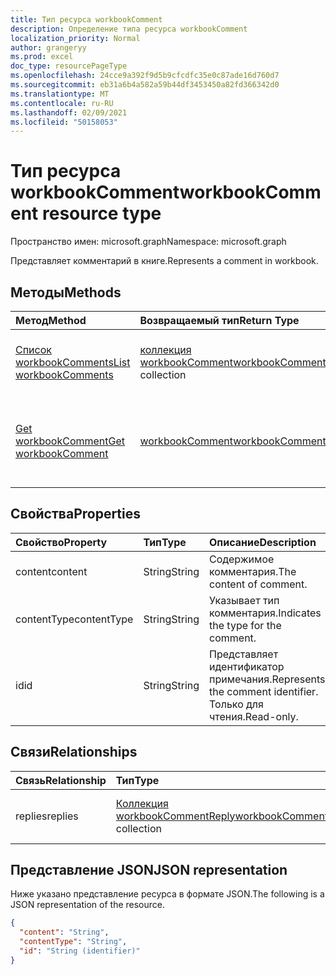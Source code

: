 ```yaml
---
title: Тип ресурса workbookComment
description: Определение типа ресурса workbookComment
localization_priority: Normal
author: grangeryy
ms.prod: excel
doc_type: resourcePageType
ms.openlocfilehash: 24cce9a392f9d5b9cfcdfc35e0c87ade16d760d7
ms.sourcegitcommit: eb31a6b4a582a59b44df3453450a82fd366342d0
ms.translationtype: MT
ms.contentlocale: ru-RU
ms.lasthandoff: 02/09/2021
ms.locfileid: "50158053"
---
```

# <a name="workbookcomment-resource-type"></a><span data-ttu-id="59adc-103">Тип ресурса workbookComment</span><span class="sxs-lookup"><span data-stu-id="59adc-103">workbookComment resource type</span></span>

<span data-ttu-id="59adc-104">Пространство имен: microsoft.graph</span><span class="sxs-lookup"><span data-stu-id="59adc-104">Namespace: microsoft.graph</span></span>

<span data-ttu-id="59adc-105">Представляет комментарий в книге.</span><span class="sxs-lookup"><span data-stu-id="59adc-105">Represents a comment in workbook.</span></span>

## <a name="methods"></a><span data-ttu-id="59adc-106">Методы</span><span class="sxs-lookup"><span data-stu-id="59adc-106">Methods</span></span>

| <span data-ttu-id="59adc-107">Метод</span><span class="sxs-lookup"><span data-stu-id="59adc-107">Method</span></span>       | <span data-ttu-id="59adc-108">Возвращаемый тип</span><span class="sxs-lookup"><span data-stu-id="59adc-108">Return Type</span></span> | <span data-ttu-id="59adc-109">Описание</span><span class="sxs-lookup"><span data-stu-id="59adc-109">Description</span></span> |
|:-------------|:------------|:------------|
| [<span data-ttu-id="59adc-110">Список workbookComments</span><span class="sxs-lookup"><span data-stu-id="59adc-110">List workbookComments</span></span>](../api/workbook-list-comments.md) | <span data-ttu-id="59adc-111">[коллекция workbookComment](workbookComment.md)</span><span class="sxs-lookup"><span data-stu-id="59adc-111">[workbookComment](workbookComment.md) collection</span></span> | <span data-ttu-id="59adc-112">Получите **коллекцию объектов workbookComment.**</span><span class="sxs-lookup"><span data-stu-id="59adc-112">Get a **workbookComment** object collection.</span></span> |
| [<span data-ttu-id="59adc-113">Get workbookComment</span><span class="sxs-lookup"><span data-stu-id="59adc-113">Get workbookComment</span></span>](../api/workbookcomment-get.md) | [<span data-ttu-id="59adc-114">workbookComment</span><span class="sxs-lookup"><span data-stu-id="59adc-114">workbookComment</span></span>](workbookcomment.md) | <span data-ttu-id="59adc-115">Чтение свойств и связей объекта **workbookComment.**</span><span class="sxs-lookup"><span data-stu-id="59adc-115">Read the properties and relationships of a **workbookComment** object.</span></span> |

## <a name="properties"></a><span data-ttu-id="59adc-116">Свойства</span><span class="sxs-lookup"><span data-stu-id="59adc-116">Properties</span></span>

| <span data-ttu-id="59adc-117">Свойство</span><span class="sxs-lookup"><span data-stu-id="59adc-117">Property</span></span>     | <span data-ttu-id="59adc-118">Тип</span><span class="sxs-lookup"><span data-stu-id="59adc-118">Type</span></span>        | <span data-ttu-id="59adc-119">Описание</span><span class="sxs-lookup"><span data-stu-id="59adc-119">Description</span></span> |
|:-------------|:------------|:------------|
|<span data-ttu-id="59adc-120">content</span><span class="sxs-lookup"><span data-stu-id="59adc-120">content</span></span>|<span data-ttu-id="59adc-121">String</span><span class="sxs-lookup"><span data-stu-id="59adc-121">String</span></span>|<span data-ttu-id="59adc-122">Содержимое комментария.</span><span class="sxs-lookup"><span data-stu-id="59adc-122">The content of comment.</span></span>|
|<span data-ttu-id="59adc-123">contentType</span><span class="sxs-lookup"><span data-stu-id="59adc-123">contentType</span></span>|<span data-ttu-id="59adc-124">String</span><span class="sxs-lookup"><span data-stu-id="59adc-124">String</span></span>|<span data-ttu-id="59adc-125">Указывает тип комментария.</span><span class="sxs-lookup"><span data-stu-id="59adc-125">Indicates the type for the comment.</span></span>|
|<span data-ttu-id="59adc-126">id</span><span class="sxs-lookup"><span data-stu-id="59adc-126">id</span></span>|<span data-ttu-id="59adc-127">String</span><span class="sxs-lookup"><span data-stu-id="59adc-127">String</span></span>| <span data-ttu-id="59adc-128">Представляет идентификатор примечания.</span><span class="sxs-lookup"><span data-stu-id="59adc-128">Represents the comment identifier.</span></span> <span data-ttu-id="59adc-129">Только для чтения.</span><span class="sxs-lookup"><span data-stu-id="59adc-129">Read-only.</span></span>|

## <a name="relationships"></a><span data-ttu-id="59adc-130">Связи</span><span class="sxs-lookup"><span data-stu-id="59adc-130">Relationships</span></span>

| <span data-ttu-id="59adc-131">Связь</span><span class="sxs-lookup"><span data-stu-id="59adc-131">Relationship</span></span> | <span data-ttu-id="59adc-132">Тип</span><span class="sxs-lookup"><span data-stu-id="59adc-132">Type</span></span>        | <span data-ttu-id="59adc-133">Описание</span><span class="sxs-lookup"><span data-stu-id="59adc-133">Description</span></span> |
|:-------------|:------------|:------------|
|<span data-ttu-id="59adc-134">replies</span><span class="sxs-lookup"><span data-stu-id="59adc-134">replies</span></span>|<span data-ttu-id="59adc-135">[Коллекция workbookCommentReply](workbookcommentreply.md)</span><span class="sxs-lookup"><span data-stu-id="59adc-135">[workbookCommentReply](workbookcommentreply.md) collection</span></span>| <span data-ttu-id="59adc-p102">Только для чтения. Допускается значение null.</span><span class="sxs-lookup"><span data-stu-id="59adc-p102">Read-only. Nullable.</span></span>|

## <a name="json-representation"></a><span data-ttu-id="59adc-138">Представление JSON</span><span class="sxs-lookup"><span data-stu-id="59adc-138">JSON representation</span></span>

<span data-ttu-id="59adc-139">Ниже указано представление ресурса в формате JSON.</span><span class="sxs-lookup"><span data-stu-id="59adc-139">The following is a JSON representation of the resource.</span></span>

<!-- {
  "blockType": "resource",
  "optionalProperties": [

  ],
  "@odata.type": "microsoft.graph.workbookComment",
  "keyProperty": "id"
}-->

```json
{
  "content": "String",
  "contentType": "String",
  "id": "String (identifier)"
}
```

<!-- uuid: 16cd6b66-4b1a-43a1-adaf-3a886856ed98
2019-02-04 14:57:30 UTC -->
<!-- {
  "type": "#page.annotation",
  "description": "workbookComment resource",
  "keywords": "",
  "section": "documentation",
  "tocPath": ""
}-->


